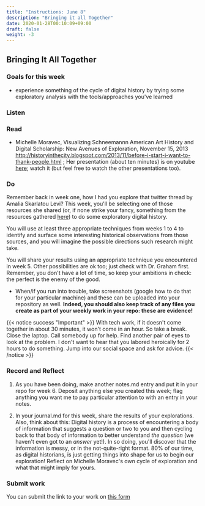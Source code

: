 ```yaml
---
title: "Instructions: June 8"
description: "Bringing it all Together"
date: 2020-01-28T00:10:09+09:00
draft: false
weight: -3
---
```

## Bringing It All Together

### Goals for this week

+ experience something of the cycle of digital history by trying some exploratory analysis with the tools/approaches you've learned

### Listen  

### Read

+ Michelle Moravec, Visualizing Schneemannn American Art History and Digital Scholarship: New Avenues of Exploration, November 15, 2013 http://historyinthecity.blogspot.com/2013/11/before-i-start-i-want-to-thank-people.html ; Her presentation (about ten minutes) is on youtube [here](https://youtu.be/KhPSc9yca6I?t=396); watch it (but feel free to watch the other presentations too).

### Do

Remember back in week one, how I had you explore that twitter thread by Amalia Skarlatou Levi? This week, you'll be selecting one of those resources she shared (or, if none strike your fancy, something from the resources gathered [here](https://diaryindex.com/digitized-diaries/)) to do some exploratory digital history.

You will use at least three appropriate techniques from weeks 1 to 4 to identify and surface some interesting historical observations from those sources, and you will imagine the possible directions such research might take.

You will share your results using an appropriate technique you encountered in week 5. Other possibilities are ok too; just check with Dr. Graham first. Remember, you don't have a lot of time, so keep your ambitions in check: the perfect is the enemy of the good.

- When/if you run into trouble, take screenshots (google how to do that for your particular machine) and these can be uploaded into your repository as well. **Indeed, you should also keep track of any files you create as part of your weekly work in your repo: these are evidence!**

{{< notice success "Important" >}} With tech work, if it doesn't come together in about 30 minutes, it won't come in an hour. So take a break. Close the laptop. Call somebody up for help. Find another pair of eyes to look at the problem. I don't want to hear that you labored heroically for 2 hours to do something. Jump into our social space and ask for advice.
{{< /notice >}}

### Record and Reflect
1. As you have been doing, make another notes.md entry and put it in your repo for week 6. Deposit anything else you created this week; flag anything you want me to pay particular attention to with an entry in your notes.

2. In your journal.md for this week, share the results of your explorations. Also, think about this: Digital history is a process of encountering a body of information that suggests a question or two to you and then cycling back to that body of information to better understand _the question_ (we haven't even got to an _answer_ yet!). In so doing, you'll discover that the information is messy, or in the not-quite-right format. 80% of our time, as digital historians, is just getting things into shape for us to begin our exploration! Reflect on Michelle Moravec's own cycle of exploration and what that might imply for yours.

### Submit work

You can submit the link to your work on [this form](https://docs.google.com/forms/d/e/1FAIpQLSc3iURU-J6usI6994Hm9MkBsIViOEbnoIyqtxhmhXbFW8raAw/viewform?usp=sf_link)

